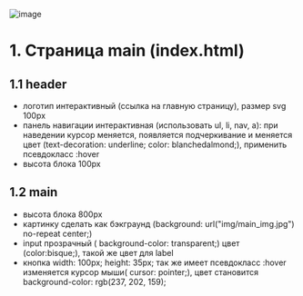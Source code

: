 ![image](https://user-images.githubusercontent.com/113675674/195976904-4cd76819-7a41-4a91-a1a5-b72b53c724a8.png)  
# 1. Cтраница main (index.html)  
## 1.1 header 
- логотип интерактивный (ссылка на главную страницу), размер svg 100px    
- панель навигации интерактивная (использовать ul, li, nav, a): при наведении курсор меняется, появляется подчеркивание и меняется цвет (text-decoration: underline;   color: blanchedalmond;), применить псевдокласс :hover 
- высота блока 100px  
## 1.2 main  
- высота блока 800px  
- картинку сделать как бэкграунд (background: url("img/main_img.jpg") no-repeat center;)  
- input прозрачный ( background-color: transparent;) цвет (color:bisque;), такой же цвет для label  
- кнопка     width: 100px; height: 35px; так же имеет псевдокласс :hover изменяется курсор мыши( cursor: pointer;), цвет становится background-color: rgb(237, 202, 159);  

